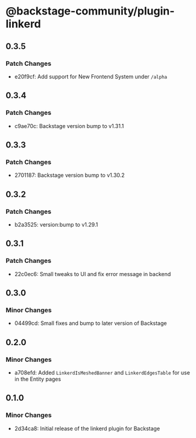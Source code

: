 # @backstage-community/plugin-linkerd

## 0.3.5

### Patch Changes

- e20f9cf: Add support for New Frontend System under `/alpha`

## 0.3.4

### Patch Changes

- c9ae70c: Backstage version bump to v1.31.1

## 0.3.3

### Patch Changes

- 2701187: Backstage version bump to v1.30.2

## 0.3.2

### Patch Changes

- b2a3525: version:bump to v1.29.1

## 0.3.1

### Patch Changes

- 22c0ec6: Small tweaks to UI and fix error message in backend

## 0.3.0

### Minor Changes

- 04499cd: Small fixes and bump to later version of Backstage

## 0.2.0

### Minor Changes

- a708efd: Added `LinkerdIsMeshedBanner` and `LinkerdEdgesTable` for use in the Entity pages

## 0.1.0

### Minor Changes

- 2d34ca8: Initial release of the linkerd plugin for Backstage
